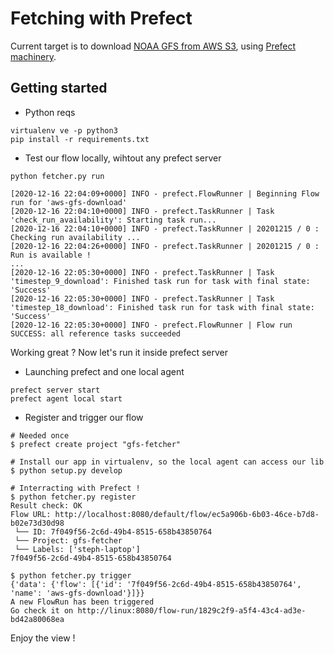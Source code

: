 # Fetching with Prefect

Current target is to download [NOAA GFS from AWS S3](https://registry.opendata.aws/noaa-gfs-bdp-pds/), using [Prefect machinery](https://prefect.io).


## Getting started

* Python reqs

```shell
virtualenv ve -p python3
pip install -r requirements.txt
```


* Test our flow locally, wihtout any prefect server
  
```shell
python fetcher.py run

[2020-12-16 22:04:09+0000] INFO - prefect.FlowRunner | Beginning Flow run for 'aws-gfs-download'
[2020-12-16 22:04:10+0000] INFO - prefect.TaskRunner | Task 'check_run_availability': Starting task run...
[2020-12-16 22:04:10+0000] INFO - prefect.TaskRunner | 20201215 / 0 : Checking run availability ...
[2020-12-16 22:04:26+0000] INFO - prefect.TaskRunner | 20201215 / 0 : Run is available !
...
[2020-12-16 22:05:30+0000] INFO - prefect.TaskRunner | Task 'timestep_9_download': Finished task run for task with final state: 'Success'
[2020-12-16 22:05:30+0000] INFO - prefect.TaskRunner | Task 'timestep_18_download': Finished task run for task with final state: 'Success'
[2020-12-16 22:05:30+0000] INFO - prefect.FlowRunner | Flow run SUCCESS: all reference tasks succeeded
```

Working great ? Now let's run it inside prefect server


* Launching prefect and one local agent

```shell
prefect server start
prefect agent local start
```

* Register and trigger our flow

```shell
# Needed once
$ prefect create project "gfs-fetcher"

# Install our app in virtualenv, so the local agent can access our lib
$ python setup.py develop

# Interracting with Prefect !
$ python fetcher.py register
Result check: OK
Flow URL: http://localhost:8080/default/flow/ec5a906b-6b03-46ce-b7d8-b02e73d30d98
 └── ID: 7f049f56-2c6d-49b4-8515-658b43850764
 └── Project: gfs-fetcher
 └── Labels: ['steph-laptop']
7f049f56-2c6d-49b4-8515-658b43850764

$ python fetcher.py trigger
{'data': {'flow': [{'id': '7f049f56-2c6d-49b4-8515-658b43850764', 'name': 'aws-gfs-download'}]}}
A new FlowRun has been triggered
Go check it on http://linux:8080/flow-run/1829c2f9-a5f4-43c4-ad3e-bd42a80068ea
```

Enjoy the view !
